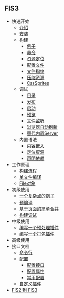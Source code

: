 ## FIS3

- 快速开始
  - [介绍](./beginning/intro.md)
  - [安装](./beginning/install.md)
  - 构建
    - [例子](./beginning/release.md#例子)
    - [命令](./beginning/release.md#命令)
    - [资源定位](./beginning/release.md#资源定位)
    - [配置文件](./beginning/release.md#配置文件)
    - [文件指纹](./beginning/release.md#文件指纹)
    - [压缩资源](./beginning/release.md#压缩资源)
    - [CssSprites](./beginning/release.md#CssSprites)
  - 调试
    - [目录](./beginning/debug.md#目录)
    - [发布](./beginning/debug.md#发布)
    - [启动](./beginning/debug.md#启动)
    - [预览](./beginning/debug.md#预览)
    - [文件监听](./beginning/debug.md#文件监听)
    - [浏览器自动刷新](./beginning/debug.md#浏览器自动刷新)
    - [替代内置Server](./beginning/debug.md#替代内置Server)
  - 内置语法
    - [内容嵌入](./user-dev/inline.md)
    - [定位资源](./user-dev/uri.md)
    - [声明依赖](./user-dev/require.md)
- 工作原理
  - [构建流程](./build.md#构建流程)
  - [单文件编译](./build.md#单文件编译)
  - [File对象](./build.md#File对象)
- 初级使用
  - [一个复杂点的例子](./lv1.md#例子)
  - [预编译](./lv1.md#预编译)
  - [基于页面的简单合并](./lv1.md#基于页面的简单合并)
  - [构建调试](./lv1.md#构建调试)
- 中级使用
  - [编写一个预处理插件](./lv2.md#编写一个预处理插件)
  - [编写一个打包插件](./lv2.md#编写一个打包插件)
- 高级使用
- 接口文档
  - [命令行](./api/command.md)
  - [配置](./api/config.md)
    - [配置接口](./api/config-api.md)
    - [配置属性](./api/config-props.md)
    - [常用配置](./api)
  - [自定义插件](./api/dev-plugin.md)
- [FIS2 到 FIS3](./fis2-to-fis3.md)